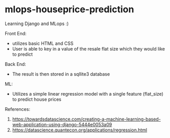 # mlops-houseprice-prediction

Learning Django and MLops :)

Front End:
- utilizes basic HTML and CSS
- User is able to key in a value of the resale flat size which they would like to predict

Back End:
- The result is then stored in a sqllite3 database

ML: 
- Utilizes a simple linear regression model with a single feature (flat_size) to predict house prices

References: 
1. https://towardsdatascience.com/creating-a-machine-learning-based-web-application-using-django-5444e0053a09
2. https://datascience.quantecon.org/applications/regression.html
